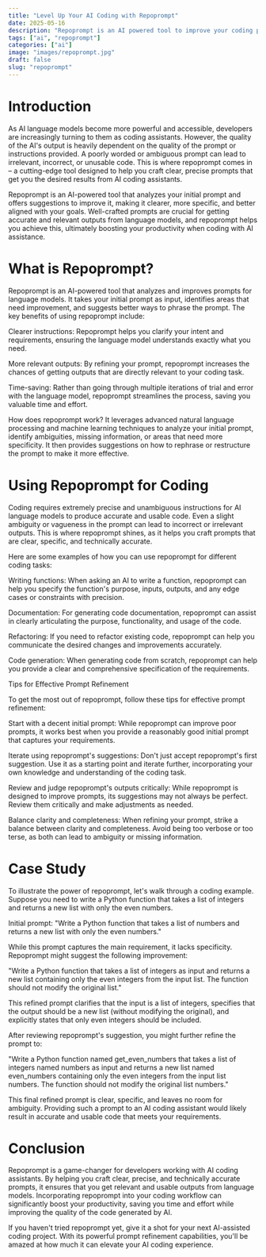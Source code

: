 ```yaml
---
title: "Level Up Your AI Coding with Repoprompt"
date: 2025-05-16
description: "Repoprompt is an AI powered tool to improve your coding prompts."
tags: ["ai", "repoprompt"]
categories: ["ai"]
image: "images/repoprompt.jpg"
draft: false
slug: "repoprompt"
---
```



# Introduction

As AI language models become more powerful and accessible, developers are increasingly turning to them as coding assistants. However, the quality of the AI's output is heavily dependent on the quality of the prompt or instructions provided. A poorly worded or ambiguous prompt can lead to irrelevant, incorrect, or unusable code. This is where repoprompt comes in – a cutting-edge tool designed to help you craft clear, precise prompts that get you the desired results from AI coding assistants.

Repoprompt is an AI-powered tool that analyzes your initial prompt and offers suggestions to improve it, making it clearer, more specific, and better aligned with your goals. Well-crafted prompts are crucial for getting accurate and relevant outputs from language models, and repoprompt helps you achieve this, ultimately boosting your productivity when coding with AI assistance.

# What is Repoprompt?

Repoprompt is an AI-powered tool that analyzes and improves prompts for language models. It takes your initial prompt as input, identifies areas that need improvement, and suggests better ways to phrase the prompt. The key benefits of using repoprompt include:

Clearer instructions: Repoprompt helps you clarify your intent and requirements, ensuring the language model understands exactly what you need.

More relevant outputs: By refining your prompt, repoprompt increases the chances of getting outputs that are directly relevant to your coding task.

Time-saving: Rather than going through multiple iterations of trial and error with the language model, repoprompt streamlines the process, saving you valuable time and effort.

How does repoprompt work? It leverages advanced natural language processing and machine learning techniques to analyze your initial prompt, identify ambiguities, missing information, or areas that need more specificity. It then provides suggestions on how to rephrase or restructure the prompt to make it more effective.

# Using Repoprompt for Coding

Coding requires extremely precise and unambiguous instructions for AI language models to produce accurate and usable code. Even a slight ambiguity or vagueness in the prompt can lead to incorrect or irrelevant outputs. This is where repoprompt shines, as it helps you craft prompts that are clear, specific, and technically accurate.

Here are some examples of how you can use repoprompt for different coding tasks:

Writing functions: When asking an AI to write a function, repoprompt can help you specify the function's purpose, inputs, outputs, and any edge cases or constraints with precision.

Documentation: For generating code documentation, repoprompt can assist in clearly articulating the purpose, functionality, and usage of the code.

Refactoring: If you need to refactor existing code, repoprompt can help you communicate the desired changes and improvements accurately.

Code generation: When generating code from scratch, repoprompt can help you provide a clear and comprehensive specification of the requirements.

Tips for Effective Prompt Refinement

To get the most out of repoprompt, follow these tips for effective prompt refinement:

Start with a decent initial prompt: While repoprompt can improve poor prompts, it works best when you provide a reasonably good initial prompt that captures your requirements.

Iterate using repoprompt's suggestions: Don't just accept repoprompt's first suggestion. Use it as a starting point and iterate further, incorporating your own knowledge and understanding of the coding task.

Review and judge repoprompt's outputs critically: While repoprompt is designed to improve prompts, its suggestions may not always be perfect. Review them critically and make adjustments as needed.

Balance clarity and completeness: When refining your prompt, strike a balance between clarity and completeness. Avoid being too verbose or too terse, as both can lead to ambiguity or missing information.

# Case Study

To illustrate the power of repoprompt, let's walk through a coding example. Suppose you need to write a Python function that takes a list of integers and returns a new list with only the even numbers.

Initial prompt: "Write a Python function that takes a list of numbers and returns a new list with only the even numbers."

While this prompt captures the main requirement, it lacks specificity. Repoprompt might suggest the following improvement:

"Write a Python function that takes a list of integers as input and returns a new list containing only the even integers from the input list. The function should not modify the original list."

This refined prompt clarifies that the input is a list of integers, specifies that the output should be a new list (without modifying the original), and explicitly states that only even integers should be included.

After reviewing repoprompt's suggestion, you might further refine the prompt to:

"Write a Python function named get_even_numbers that takes a list of integers named numbers as input and returns a new list named even_numbers containing only the even integers from the input list numbers. The function should not modify the original list numbers."

This final refined prompt is clear, specific, and leaves no room for ambiguity. Providing such a prompt to an AI coding assistant would likely result in accurate and usable code that meets your requirements.

# Conclusion

Repoprompt is a game-changer for developers working with AI coding assistants. By helping you craft clear, precise, and technically accurate prompts, it ensures that you get relevant and usable outputs from language models. Incorporating repoprompt into your coding workflow can significantly boost your productivity, saving you time and effort while improving the quality of the code generated by AI.

If you haven't tried repoprompt yet, give it a shot for your next AI-assisted coding project. With its powerful prompt refinement capabilities, you'll be amazed at how much it can elevate your AI coding experience.

